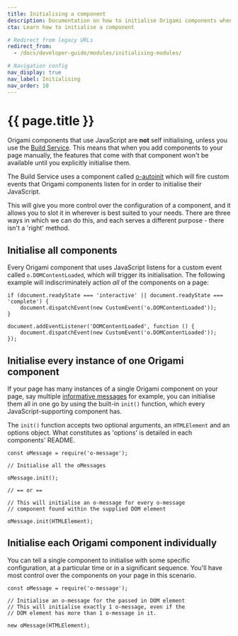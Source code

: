 ```yaml
---
title: Initialising a component
description: Documentation on how to initialise Origami components when you're using a manual build process.
cta: Learn how to initialise a component

# Redirect from legacy URLs
redirect_from:
  - /docs/developer-guide/modules/initialising-modules/

# Navigation config
nav_display: true
nav_label: Initialising
nav_order: 10
---
```


# {{ page.title }}

Origami components that use JavaScript are **not** self initialising, unless you use the <a href="https://www.ft.com/__origami/service/build/v2/" class="o-typography-link--external">Build Service</a>. This means that when you add components to your page manually, the features that come with that component won't be available until you explicitly initialise them.

<aside>The Build Service uses a component called <a href="https://registry.origami.ft.com/components/o-autoinit">o-autoinit</a> which will fire custom events that Origami components listen for in order to initialise their JavaScript.</aside>

This will give you more control over the configuration of a component, and it allows you to slot it in wherever is best suited to your needs. There are three ways in which we can do this, and each serves a different purpose - there isn't a 'right' method.

## Initialise all components

Every Origami component that uses JavaScript listens for a custom event called `o.DOMContentLoaded`, which will trigger its initialisation.
The following example will indiscriminately action _all_ of the components on a page:

<pre class="o-layout__main__full-span"><code class="o-syntax-highlight--javascript">if (document.readyState === 'interactive' || document.readyState === 'complete') {
	document.dispatchEvent(new CustomEvent('o.DOMContentLoaded'));
}

document.addEventListener('DOMContentLoaded', function () {
	document.dispatchEvent(new CustomEvent('o.DOMContentLoaded'));
});</code></pre>

## Initialise every instance of one Origami component

If your page has many instances of a single Origami component on your page, say multiple <a href="https://registry.origami.ft.com/components/o-message#demo-notice-inform">informative messages</a> for example, you can initialise them all in one go by using the built-in `init()` function, which every JavaScript-supporting component has.

The `init()` function accepts two optional arguments, an `HTMLElement` and an options object. What constitutes as 'options' is detailed in each components' README.

<pre><code class="o-syntax-highlight--javascript">const oMessage = require('o-message');

// Initialise all the oMessages

oMessage.init();

// == or ==

// This will initialise an o-message for every o-message
// component found within the supplied DOM element

oMessage.init(HTMLElement);</code></pre>

## Initialise each Origami component individually

You can tell a single component to initialise with some specific configuration, at a particular time or in a significant sequence. You'll have most control over the components on your page in this scenario.

<pre><code class="o-syntax-highlight--javascript">const oMessage = require('o-message');

// Initialise an o-message for the passed in DOM element
// This will initialise exactly 1 o-message, even if the
// DOM element has more than 1 o-message in it.

new oMessage(HTMLElement);</code></pre>
